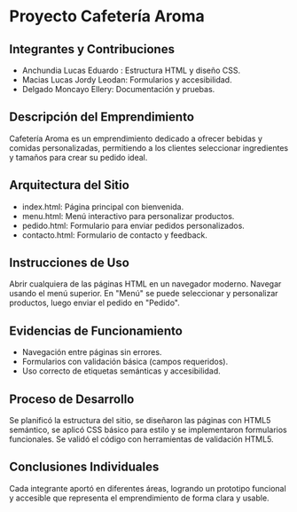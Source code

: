 # Proyecto Cafetería Aroma

## Integrantes y Contribuciones
- Anchundia Lucas Eduardo : Estructura HTML y diseño CSS.
- Macias Lucas Jordy Leodan: Formularios y accesibilidad.
- Delgado Moncayo Ellery: Documentación y pruebas.

## Descripción del Emprendimiento
Cafetería Aroma es un emprendimiento dedicado a ofrecer bebidas y comidas personalizadas, permitiendo a los clientes seleccionar ingredientes y tamaños para crear su pedido ideal.

## Arquitectura del Sitio
- index.html: Página principal con bienvenida.
- menu.html: Menú interactivo para personalizar productos.
- pedido.html: Formulario para enviar pedidos personalizados.
- contacto.html: Formulario de contacto y feedback.

## Instrucciones de Uso
Abrir cualquiera de las páginas HTML en un navegador moderno. Navegar usando el menú superior. En "Menú" se puede seleccionar y personalizar productos, luego enviar el pedido en "Pedido".

## Evidencias de Funcionamiento
- Navegación entre páginas sin errores.
- Formularios con validación básica (campos requeridos).
- Uso correcto de etiquetas semánticas y accesibilidad.

## Proceso de Desarrollo
Se planificó la estructura del sitio, se diseñaron las páginas con HTML5 semántico, se aplicó CSS básico para estilo y se implementaron formularios funcionales. Se validó el código con herramientas de validación HTML5.

## Conclusiones Individuales
Cada integrante aportó en diferentes áreas, logrando un prototipo funcional y accesible que representa el emprendimiento de forma clara y usable.
